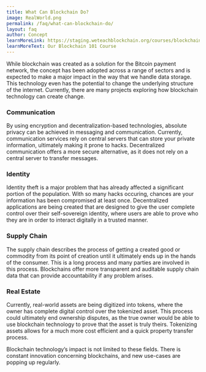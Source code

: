 ```yaml
---
title: What Can Blockchain Do?
image: RealWorld.png
permalink: /faq/what-can-blockchain-do/
layout: faq
author: Concept
learnMoreLink: https://staging.weteachblockchain.org/courses/blockchain-101/
learnMoreText: Our Blockchain 101 Course
---
```

<span>While blockchain was created as a solution for the Bitcoin payment network, the concept has been adopted across a range of sectors and is expected to make a major impact in the way that we handle data storage. This technology even has the potential to change the underlying structure of the internet. Currently, there are many projects exploring how blockchain technology can create change.</span>

<h3>Communication</h3>
<span>By using encryption and decentralization-based technologies, absolute privacy can be achieved in messaging and communication. Currently, communication services rely on central servers that can store your private information, ultimately making it prone to hacks. Decentralized communication offers a more secure alternative, as it does not rely on a central server to transfer messages.</span>

<h3>Identity</h3>
<span>Identity theft is a major problem that has already affected a significant portion of the population. With so many hacks occuring, chances are your information has been compromised at least once. Decentralized applications are being created that are designed to give the user complete control over their self-sovereign identity, where users are able to prove who they are in order to interact digitally in a trusted manner.</span>

<h3>Supply Chain</h3>
<span>The supply chain describes the process of getting a created good or commodity from its point of creation until it ultimately ends up in the hands of the consumer. This is a long process and many parties are involved in this process. Blockchains offer more transparent and auditable supply chain data that can provide accountability if any problem arises.</span>

<h3>Real Estate</h3>
<span>Currently, real-world assets are being digitized into tokens, where the owner has complete digital control over the tokenized asset. This process could ultimately end ownership disputes, as the true owner would be able to use blockchain technology to prove that the asset is truly theirs. Tokenizing assets allows for a much more cost efficient and a quick property transfer process.</span>

<span>Blockchain technology’s impact is not limited to these fields. There is constant innovation concerning blockchains, and new use-cases are popping up regularly.</span>
